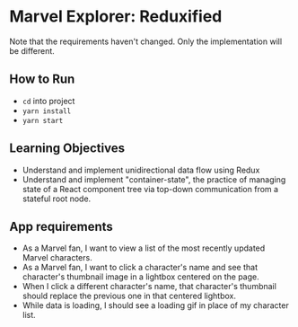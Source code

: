 # Marvel Explorer: Reduxified

Note that the requirements haven't changed. Only the implementation will be different. 

## How to Run

  - `cd` into project 
  - `yarn install`
  - `yarn start`

## Learning Objectives
  
  - Understand and implement unidirectional data flow using Redux
  - Understand and implement "container-state", the practice of managing state of a React component tree via top-down communication from a stateful root node. 

## App requirements

  - As a Marvel fan, I want to view a list of the most recently updated Marvel characters. 
  - As a Marvel fan, I want to click a character's name and see that character's thumbnail image in a lightbox centered on the page.
  - When I click a different character's name, that character's thumbnail should replace the previous one in that centered lightbox.
  - While data is loading, I should see a loading gif in place of my character list. 

